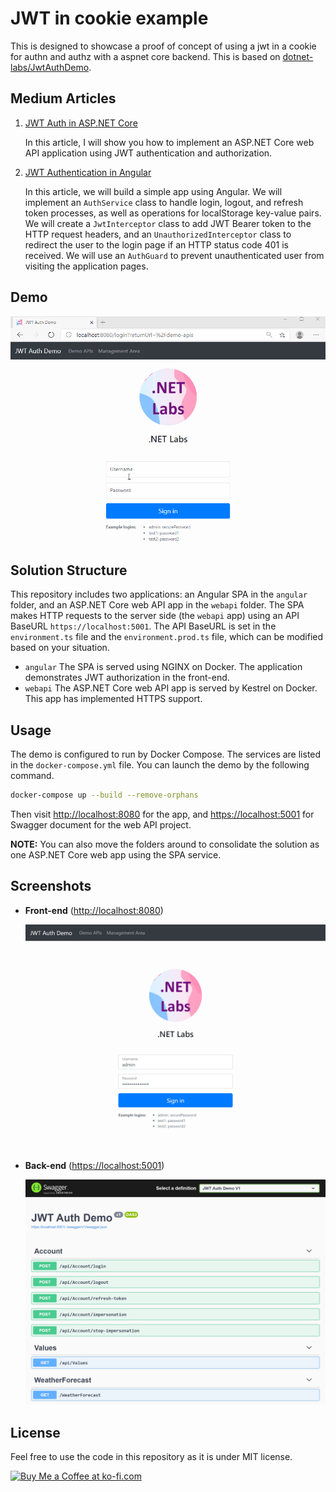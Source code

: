 # JWT in cookie example

This is designed to showcase a proof of concept of using a jwt in a cookie for authn and authz with a aspnet core backend. This is based on [dotnet-labs/JwtAuthDemo](https://github.com/dotnet-labs/JwtAuthDemo).

## Medium Articles

1. [JWT Auth in ASP.NET Core](https://codeburst.io/jwt-auth-in-asp-net-core-148fb72bed03)

   In this article, I will show you how to implement an ASP.NET Core web API application using JWT authentication and authorization.

1. [JWT Authentication in Angular](https://codeburst.io/jwt-authentication-in-angular-48cfa882832c)

   In this article, we will build a simple app using Angular. We will implement an `AuthService` class to handle login, logout, and refresh token processes, as well as operations for localStorage key-value pairs. We will create a `JwtInterceptor` class to add JWT Bearer token to the HTTP request headers, and an `UnauthorizedInterceptor` class to redirect the user to the login page if an HTTP status code 401 is received. We will use an `AuthGuard` to prevent unauthenticated user from visiting the application pages.

## Demo

![jwt demo](./jwt-angular-app.gif)

## Solution Structure

This repository includes two applications: an Angular SPA in the `angular` folder, and an ASP.NET Core web API app in the `webapi` folder. The SPA makes HTTP requests to the server side (the `webapi` app) using an API BaseURL `https://localhost:5001`. The API BaseURL is set in the `environment.ts` file and the `environment.prod.ts` file, which can be modified based on your situation.

- `angular`
  The SPA is served using NGINX on Docker. The application demonstrates JWT authorization in the front-end.
- `webapi`
  The ASP.NET Core web API app is served by Kestrel on Docker. This app has implemented HTTPS support.

## Usage

The demo is configured to run by Docker Compose. The services are listed in the `docker-compose.yml` file. You can launch the demo by the following command.

```bash
docker-compose up --build --remove-orphans
```

Then visit [http://localhost:8080](http://localhost:8080) for the app, and [https://localhost:5001](https://localhost:5001) for Swagger document for the web API project.

**NOTE:** You can also move the folders around to consolidate the solution as one ASP.NET Core web app using the SPA service.

## Screenshots

- **Front-end** ([http://localhost:8080](http://localhost:8080))

  ![angular app](./localhost_8080.png)

- **Back-end** ([https://localhost:5001](https://localhost:5001))

  ![web api](./localhost_5001.png)

## License

Feel free to use the code in this repository as it is under MIT license.

<a href='https://ko-fi.com/changhuixu' target='_blank'><img height='36' style='border:0px;height:36px;' src='https://cdn.ko-fi.com/cdn/kofi3.png?v=2' border='0' alt='Buy Me a Coffee at ko-fi.com' /></a>
